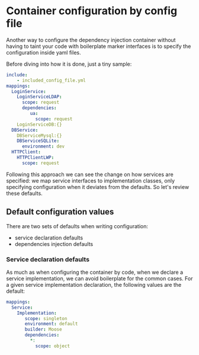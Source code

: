 # Container configuration by config file

Another way to configure the dependency injection container without having to 
taint your code with boilerplate marker interfaces is to specify the configuration
inside yaml files.

Before diving into how it is done, just a tiny sample:

```yaml
include:
    - included_config_file.yml
mappings:
  LoginService: 
    LoginServiceLDAP:
      scope: request
	  dependencies:
	     ua:
		   scope: request
	LoginServiceDB:{}
  DBService:
    DBServiceMysql:{}
    DBServiceSQLite:
      environment: dev
  HTTPClient:
    HTTPClientLWP:
	  scope: request
```

Following this approach we can see the change on how services are specified:
we map service interfaces to implementation classes, only specifying configuration
when it deviates from the defaults. So let's review these defaults.

## Default configuration values

There are two sets of defaults when writing configuration:

- service declaration defaults
- dependencies injection defaults

### Service declaration defaults

As much as when configuring the container by code, when we declare a service 
implementation, we can avoid boilerplate for the common cases.
For a given service implementation declaration, the following values are the
default:

```yaml
mappings:
  Service:
    Implementation:
	   scope: singleton
	   environment: default
	   builder: Moose
       dependencies:
	     *:
		   scope: object
